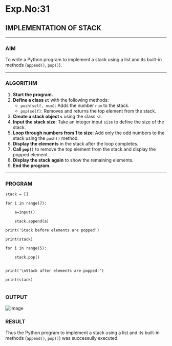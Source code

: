 # Exp.No:31  
## IMPLEMENTATION OF STACK

---

### AIM  
To write a Python program to implement a stack using a list and its built-in methods (`append()`, `pop()`).

---

### ALGORITHM

1. **Start the program.**
2. **Define a class `st`** with the following methods:
   - `push(self, num)`: Adds the number `num` to the stack.
   - `pop(self)`: Removes and returns the top element from the stack.
3. **Create a stack object `s`** using the class `st`.
4. **Input the stack size**: Take an integer input `size` to define the size of the stack.
5. **Loop through numbers from 1 to size**: Add only the odd numbers to the stack using the `push()` method.
6. **Display the elements** in the stack after the loop completes.
7. **Call `pop()`** to remove the top element from the stack and display the popped element.
8. **Display the stack again** to show the remaining elements.
9. **End the program.**

---

### PROGRAM

```
stack = []

for i in range(7):

    a=input()

    stack.append(a)

print('Stack before elements are popped')

print(stack)

for i in range(5):

    stack.pop()


print('\nStack after elements are popped:')

print(stack)


```

### OUTPUT

![image](https://github.com/user-attachments/assets/30df7c91-a12e-4551-9118-4067b31f3012)


### RESULT

Thus the Python program to implement a stack using a list and its built-in methods (`append()`, `pop()`) was successully executed.





